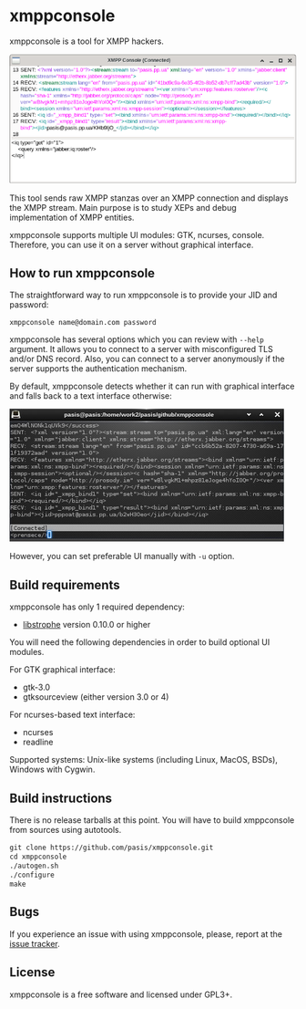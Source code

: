 xmppconsole
===========

xmppconsole is a tool for XMPP hackers.

![](screenshot.png)

This tool sends raw XMPP stanzas over an XMPP connection and displays the XMPP
stream. Main purpose is to study XEPs and debug implementation of XMPP entities.

xmppconsole supports multiple UI modules: GTK, ncurses, console. Therefore, you
can use it on a server without graphical interface.

How to run xmppconsole
----------------------

The straightforward way to run xmppconsole is to provide your JID and password:
```
xmppconsole name@domain.com password
```

xmppconsole has several options which you can review with `--help` argument.
It allows you to connect to a server with misconfigured TLS and/or DNS record.
Also, you can connect to a server anonymously if the server supports the
authentication mechanism.

By default, xmppconsole detects whether it can run with graphical interface and
falls back to a text interface otherwise:

![](screenshot-ncurses.jpg)

However, you can set preferable UI manually with `-u` option.

Build requirements
------------------

xmppconsole has only 1 required dependency:

* [libstrophe](https://github.com/strophe/libstrophe) version 0.10.0 or higher

You will need the following dependencies in order to build optional UI modules.

For GTK graphical interface:

* gtk-3.0
* gtksourceview (either version 3.0 or 4)

For ncurses-based text interface:

* ncurses
* readline

Supported systems: Unix-like systems (including Linux, MacOS, BSDs), Windows
with Cygwin.

Build instructions
------------------

There is no release tarballs at this point. You will have to build xmppconsole
from sources using autotools.

```
git clone https://github.com/pasis/xmppconsole.git
cd xmppconsole
./autogen.sh
./configure
make
```

Bugs
----

If you experience an issue with using xmppconsole, please, report at the
[issue tracker](https://github.com/pasis/xmppconsole/issues).

License
-------

xmppconsole is a free software and licensed under GPL3+.
